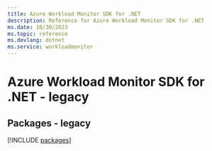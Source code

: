 ```yaml
---
title: Azure Workload Monitor SDK for .NET
description: Reference for Azure Workload Monitor SDK for .NET
ms.date: 10/30/2023
ms.topic: reference
ms.devlang: dotnet
ms.service: workloadmonitor
---
```

# Azure Workload Monitor SDK for .NET - legacy
## Packages - legacy
[!INCLUDE [packages](workload-monitor-index.md)]